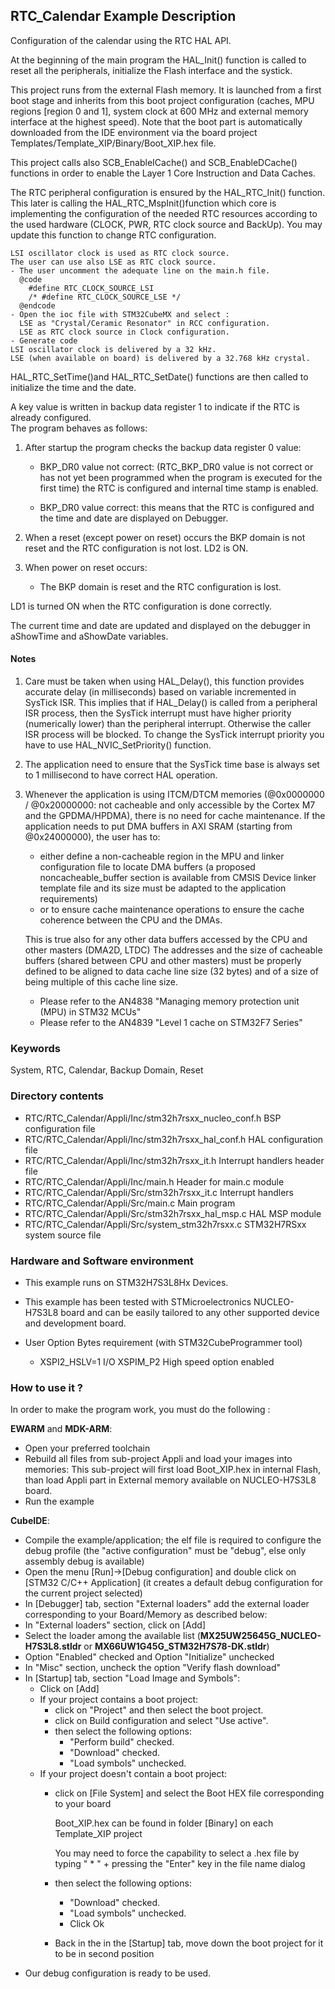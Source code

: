 ## <b>RTC_Calendar Example Description</b>

Configuration of the calendar using the RTC HAL API.

At the beginning of the main program the HAL_Init() function is called to reset 
all the peripherals, initialize the Flash interface and the systick.

This project runs from the external Flash memory. It is launched from a first boot stage and inherits from this boot project
configuration (caches, MPU regions [region 0 and 1], system clock at 600 MHz and external memory interface at the highest speed).
Note that the boot part is automatically downloaded from the IDE environment via the board project Templates/Template_XIP/Binary/Boot_XIP.hex file.

This project calls also SCB_EnableICache() and SCB_EnableDCache() functions in order to enable
the Layer 1 Core Instruction and Data Caches.

The RTC peripheral configuration is ensured by the HAL_RTC_Init() function.
This later is calling the HAL_RTC_MspInit()function which core is implementing
the configuration of the needed RTC resources according to the used hardware (CLOCK, 
PWR, RTC clock source and BackUp). You may update this function to change RTC configuration.

    LSI oscillator clock is used as RTC clock source. 
    The user can use also LSE as RTC clock source.
    - The user uncomment the adequate line on the main.h file.
      @code
        #define RTC_CLOCK_SOURCE_LSI  
        /* #define RTC_CLOCK_SOURCE_LSE */
      @endcode
    - Open the ioc file with STM32CubeMX and select :
      LSE as "Crystal/Ceramic Resonator" in RCC configuration.
      LSE as RTC clock source in Clock configuration.
    - Generate code
    LSI oscillator clock is delivered by a 32 kHz.
    LSE (when available on board) is delivered by a 32.768 kHz crystal.

HAL_RTC_SetTime()and HAL_RTC_SetDate() functions are then called to initialize the 
time and the date.

A key value is written in backup data register 1 to indicate if the RTC is already configured.  
The program behaves as follows:

1. After startup the program checks the backup data register 0 value:

    - BKP_DR0 value not correct: (RTC_BKP_DR0 value is not correct or has not yet
      been programmed when the program is executed for the first time) the RTC is
      configured and internal time stamp is enabled.
    
    - BKP_DR0 value correct: this means that the RTC is configured and the time
      and date are displayed on Debugger.

2. When a reset (except power on reset) occurs the BKP domain is not reset and the RTC 
   configuration is not lost. LD2 is ON.
   
3. When power on reset occurs:

    - The BKP domain is reset and the RTC configuration is lost. 

LD1 is turned ON when the RTC configuration is done correctly.

The current time and date are updated and displayed on the debugger in aShowTime 
and aShowDate variables.

#### <b>Notes</b>

 1. Care must be taken when using HAL_Delay(), this function provides accurate delay (in milliseconds)
    based on variable incremented in SysTick ISR. This implies that if HAL_Delay() is called from
    a peripheral ISR process, then the SysTick interrupt must have higher priority (numerically lower)
    than the peripheral interrupt. Otherwise the caller ISR process will be blocked.
    To change the SysTick interrupt priority you have to use HAL_NVIC_SetPriority() function.
      
 2. The application need to ensure that the SysTick time base is always set to 1 millisecond
    to have correct HAL operation.

 3. Whenever the application is using ITCM/DTCM memories (@0x0000000 / @0x20000000: not cacheable and only accessible
    by the Cortex M7 and the GPDMA/HPDMA), there is no need for cache maintenance.
    If the application needs to put DMA buffers in AXI SRAM (starting from @0x24000000), the user has to:
    - either define a non-cacheable region in the MPU and linker configuration file to locate DMA buffers
      (a proposed noncacheable_buffer section is available from CMSIS Device linker template file and its size must
      be adapted to the application requirements)
    - or to ensure cache maintenance operations to ensure the cache coherence between the CPU and the DMAs.

    This is true also for any other data buffers accessed by the CPU and other masters (DMA2D, LTDC)
    The addresses and the size of cacheable buffers (shared between CPU and other masters)
    must be properly defined to be aligned to data cache line size (32 bytes) and of a size of being multiple
    of this cache line size.
    - Please refer to the AN4838 "Managing memory protection unit (MPU) in STM32 MCUs"
    - Please refer to the AN4839 "Level 1 cache on STM32F7 Series"

### <b>Keywords</b>
System, RTC, Calendar, Backup Domain, Reset

### <b>Directory contents</b>

  - RTC/RTC_Calendar/Appli/Inc/stm32h7rsxx_nucleo_conf.h     BSP configuration file
  - RTC/RTC_Calendar/Appli/Inc/stm32h7rsxx_hal_conf.h  HAL configuration file
  - RTC/RTC_Calendar/Appli/Inc/stm32h7rsxx_it.h        Interrupt handlers header file
  - RTC/RTC_Calendar/Appli/Inc/main.h                  Header for main.c module  
  - RTC/RTC_Calendar/Appli/Src/stm32h7rsxx_it.c        Interrupt handlers
  - RTC/RTC_Calendar/Appli/Src/main.c                  Main program
  - RTC/RTC_Calendar/Appli/Src/stm32h7rsxx_hal_msp.c   HAL MSP module
  - RTC/RTC_Calendar/Appli/Src/system_stm32h7rsxx.c    STM32H7RSxx system source file


### <b>Hardware and Software environment</b> 

  - This example runs on STM32H7S3L8Hx Devices.

  - This example has been tested with STMicroelectronics NUCLEO-H7S3L8
    board and can be easily tailored to any other supported device and 
    development board. 

  - User Option Bytes requirement (with STM32CubeProgrammer tool)

    - XSPI2_HSLV=1     I/O XSPIM_P2 High speed option enabled

### <b>How to use it ?</b>

In order to make the program work, you must do the following :

**EWARM** and **MDK-ARM**:

 - Open your preferred toolchain
 - Rebuild all files from sub-project Appli and load your images into memories: This sub-project will first load Boot_XIP.hex in internal Flash,
   than load Appli part in External memory available on NUCLEO-H7S3L8 board.
 - Run the example

**CubeIDE**:

 - Compile the example/application; the elf file is required to configure the debug profile (the "active configuration" must be "debug", else only assembly debug is available)
 - Open the menu [Run]->[Debug configuration] and double click on  [STM32 C/C++ Application] (it creates a default debug configuration for the current project selected)
 - In [Debugger] tab, section "External  loaders" add the external loader corresponding to your Board/Memory as described below:
 - In "External loaders" section, click on [Add]
 - Select the loader among the available list (**MX25UW25645G_NUCLEO-H7S3L8.stldr** or **MX66UW1G45G_STM32H7S78-DK.stldr**)
 - Option "Enabled" checked and Option "Initialize" unchecked
 - In "Misc" section, uncheck the option "Verify flash download"
 - In [Startup] tab, section "Load Image and Symbols":
   - Click on [Add]
   - If your project contains a boot project:
     - click on "Project" and then select the boot project.
     - click on Build configuration and select "Use active".
     - then select the following options:
       - "Perform build" checked.
       - "Download" checked.
       - "Load symbols" unchecked.
   - If your project doesn't contain a boot project:
     - click on [File System] and select the Boot HEX file corresponding to your board

        Boot_XIP.hex can be found in folder [Binary] on each Template_XIP project

        You may need to force the capability to select a .hex file by typing " * " + pressing the "Enter" key in the file name dialog

     - then select the following options:
       - "Download"      checked.
       - "Load symbols" unchecked.
       - Click Ok
     - Back in the in the [Startup] tab, move down the boot project for it to be in second position
 - Our debug configuration is ready to be used.
